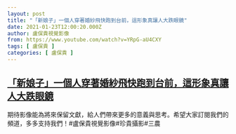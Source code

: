 ```yaml
---
layout: post
title: "「新娘子」一個人穿著婚紗飛快跑到台前，這形象真讓人大跌眼鏡"
date: 2021-01-23T12:00:20.000Z
author: 盧保貴視覺影像
from: https://www.youtube.com/watch?v=YRpG-aU4CXY
tags: [ 盧保貴 ]
categories: [ 盧保貴 ]
---
```

<!--1611403220000-->
[「新娘子」一個人穿著婚紗飛快跑到台前，這形象真讓人大跌眼鏡](https://www.youtube.com/watch?v=YRpG-aU4CXY)
------

<div>
期待影像能為將來保留文獻，給人們帶來更多的意義與思考。希望大家訂閱我們的頻道，多多支持我們！#盧保貴視覺影像#珍貴攝影#三農
</div>

